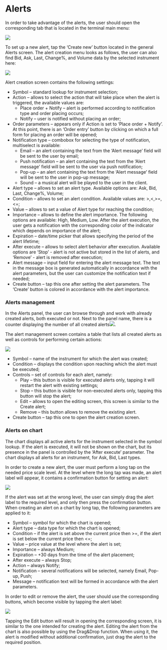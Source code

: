 # Alerts

In order to take advantage of the alerts, the user should open the corresponding tab that is located in the terminal main menu:

![](../../../.gitbook/assets/screenshot_3%20%2816%29.jpg)

To set up a new alert, tap the ‘Create new’ button located in the general Alerts screen. The alert creation menu looks as follows, the user can also find Bid, Ask, Last, Change%, and Volume data by the selected instrument here:

![](../../../.gitbook/assets/2%20%288%29.jpg)

Alert creation screen contains the following settings:

* Symbol – standard lookup for instrument selection;
* Action – allows to select the action that will take place when the alert is triggered, the available values are:
  * Place order + Notify – alert is performed according to notification type and order placing occurs;
  * Notify – user is notified without placing an order;
* Order parameters – appears only if Action is set to ‘Place order + Notify’. At this point, there is an ‘Order entry’ button by clicking on which a full form for placing an order will be opened;
* Notification type – combobox for selecting the type of notification, multiselect is available:
  * Email – an alert containing the text from the ‘Alert message’ field will be sent to the user by email;
  * Push notification – an alert containing the text from the ‘Alert message’ field will be sent to the user via push notification;
  * Pop-up – an alert containing the text from the ‘Alert message’ field will be sent to the user in pop-up message;
  * Sound – a musical alert will be played to the user in the client.
* Alert type – allows to set an alert type. Available options are: Ask, Bid, Last, Change%, Volume;
* Condition – allows to set an alert condition. Available values are: &gt;,&lt;,&gt;=,&lt;=;
* Value – allows to set a value of Alert type for reaching the condition;
* Importance – allows to define the alert importance. The following options are available: High, Medium, Low. After the alert execution, the user gets a notification with the corresponding color of the indicator which depends on importance of the alert;
* Expiration – date/time picker that allows specifying the period of the alert lifetime;
* After execute – allows to select alert behavior after execution. Available options are ‘Stop’ - alert is not active but stored in the list of alerts, and ‘Remove’ - alert is removed after execution;
* Alert message – input field for entering the alert message text. The text in the message box is generated automatically in accordance with the alert parameters, but the user can customize the notification text if needed;
* Create button – tap this one after setting the alert parameters. The ‘Create’ button is colored in accordance with the alert importance.

### Alerts management

In the Alerts panel, the user can browse through and work with already created alerts, both executed or not. Next to the panel name, there is a counter displaying the number of all created alerts![](https://lh5.googleusercontent.com/Gp7Y1Gh2Th7Rarxym8YkTbNQ4hehmM_tccoJOyBeCZKYOotsUhSz6kSM4kUG19TrNIO3kXkvMiAVSDHRQDQoOS1aNFpWlYEXqL-7FLAf6YFHc7m7caXrZy7SBv0LLNy9STZuRge9).

The alert management screen contains a table that lists all created alerts as well as controls for performing certain actions:

![](../../../.gitbook/assets/image%20%2857%29.png)

* Symbol – name of the instrument for which the alert was created;
* Condition – displays the condition upon reaching which the alert must be executed;
* Controls – set of controls for each alert, namely:
  * Play – this button is visible for executed alerts only, tapping it will restart the alert with existing settings;
  * Stop – this button is visible for non-executed alerts only, tapping this button will stop the alert;
  * Edit – allows to open the editing screen, this screen is similar to the Create alert;
  * Remove – this button allows to remove the existing alert.
* Create button – tap this one to open the alert creation screen.

### Alerts on chart

The chart displays all active alerts for the instrument selected in the symbol lookup. If the alert is executed, it will not be shown on the chart, but its presence in the panel is controlled by the ‘After execute’ parameter. The chart displays all alerts for an instrument, for Ask, Bid, Last types. 

In order to create a new alert, the user must perform a long tap on the needed price scale level. At the level where the long tap was made, an alert label will appear, it contains a confirmation button for setting an alert:

![](../../../.gitbook/assets/screenshot_2-1-.jpg)

If the alert was set at the wrong level, the user can simply drag the alert label to the required level, and only then press the confirmation button. When creating an alert on a chart by long tap, the following parameters are applied to it:

* Symbol – symbol for which the chart is opened;
* Alert type – data type for which the chart is opened;
* Condition – if the alert is set above the current price then &gt;=, if the alert is set below the current price then &lt;=;
* Value – price value at the level where the alert is set;
* Importance – always Medium;
* Expiration – +30 days from the time of the alert placement;
* After execute – always Stop;
* Action – always Notify;
* Notification – several notifications will be selected, namely Email, Pop-up, Push;
* Message – notification text will be formed in accordance with the alert parameters.

In order to edit or remove the alert, the user should use the corresponding buttons, which become visible by tapping the alert label:

![](../../../.gitbook/assets/screenshot_2-2-%20%281%29.jpg)

Tapping the Edit button will result in opening the corresponding screen, it is similar to the one intended for creating the alert. Editing the alert from the chart is also possible by using the Drag&Drop function. When using it, the alert is modified without additional confirmation, just drag the alert to the required position.

